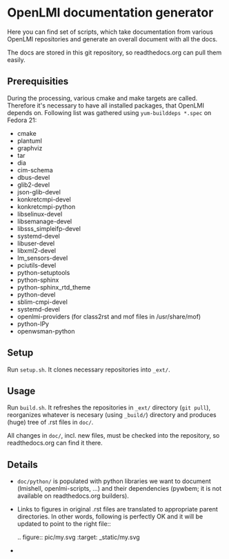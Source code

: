 OpenLMI documentation generator
===============================

Here you can find set of scripts, which take documentation from various OpenLMI
repositories and generate an overall document with all the docs.

The docs are stored in this git repository, so readthedocs.org can pull them
easily.


Prerequisities
--------------

During the processing, various cmake and make targets are called. Therefore
it's necessary to have all installed packages, that OpenLMI depends on.
Following list was gathered using ``yum-builddeps *.spec`` on Fedora 21:

* cmake
* plantuml
* graphviz
* tar
* dia
* cim-schema
* dbus-devel
* glib2-devel
* json-glib-devel
* konkretcmpi-devel
* konkretcmpi-python
* libselinux-devel
* libsemanage-devel
* libsss_simpleifp-devel
* systemd-devel
* libuser-devel
* libxml2-devel
* lm_sensors-devel
* pciutils-devel
* python-setuptools
* python-sphinx
* python-sphinx_rtd_theme
* python-devel
* sblim-cmpi-devel
* systemd-devel
* openlmi-providers (for class2rst and mof files in /usr/share/mof)
* python-IPy
* openwsman-python

Setup
-----

Run ``setup.sh``. It clones necessary repositories into ``_ext/``.

Usage
-----

Run ``build.sh``. It refreshes the repositories in ``_ext/`` directory
(``git pull``), reorganizes whatever is necesary (using ``_build/``) directory
and produces (huge) tree of .rst files in ``doc/``.

All changes in ``doc/``, incl. new files, must be checked into the repository,
so readthedocs.org can find it there.


Details
-------

* ``doc/python/`` is populated with python libraries we want to document
  (lmishell, openlmi-scripts, ...) and their dependencies (pywbem; it is not
  available on readthedocs.org builders).

* Links to figures in original .rst files are translated to appropriate parent
  directories. In other words, following is perfectly OK and it will be updated
  to point to the right file::

    .. figure:: pic/my.svg 
       :target: _static/my.svg

* 
